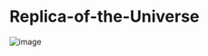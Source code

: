 # Replica-of-the-Universe
![image](https://user-images.githubusercontent.com/90775920/139222561-d0d82e0e-ddce-49fc-afad-f2e7ef656074.png)
